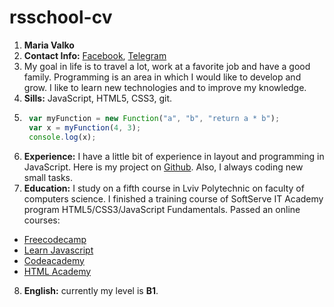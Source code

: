 # rsschool-cv

1. **Maria Valko**
2. **Contact Info:** [Facebook](https://www.facebook.com/profile.php?id=100011378683700), [Telegram](https://web.telegram.org/#/im?p=@mariavalko)
3. My goal in life is to travel a lot, work at a favorite job and have a good family. Programming is an area in which I would like to develop and grow.  I like to learn new technologies and to improvе my knowledge.
4. **Sills:** JavaScript, HTML5, CSS3, git.
5. ```javascript 
    var myFunction = new Function("a", "b", "return a * b");
    var x = myFunction(4, 3);
    console.log(x);
    ```
6. **Experience:** I have a little bit of experience in layout and programming in JavaScript. Here is my project on [Github](https://mariavalko25.github.io/project-hostel/).  Also, I always coding new small tasks.
7. **Education:** I study on a fifth course in Lviv Polytechnic on faculty of computers science. I finished a training course of SoftServe IT Academy program HTML5/CSS3/JavaScript Fundamentals. Passed an online courses: 
 * [Freecodecamp](https://www.freecodecamp.org/)
 * [Learn Javascript](https://learn.javascript.ru/)
 * [Codeacademy](https://www.codecademy.com)
 * [HTML Academy](https://htmlacademy.ru/)
8. **English:** currently my level is **B1**.